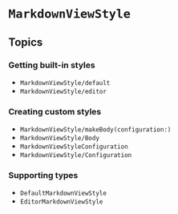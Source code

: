 # ``MarkdownViewStyle``

## Topics

### Getting built-in styles

- ``MarkdownViewStyle/default``
- ``MarkdownViewStyle/editor``

### Creating custom styles

- ``MarkdownViewStyle/makeBody(configuration:)``
- ``MarkdownViewStyle/Body``
- ``MarkdownViewStyleConfiguration``
- ``MarkdownViewStyle/Configuration``

### Supporting types

- ``DefaultMarkdownViewStyle``
- ``EditorMarkdownViewStyle``
